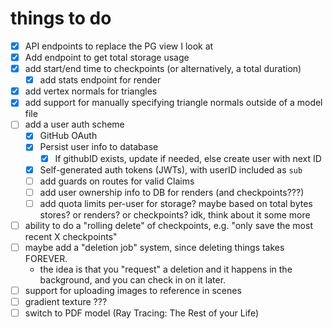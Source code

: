# things to do

- [x] API endpoints to replace the PG view I look at
- [x] Add endpoint to get total storage usage
- [x] add start/end time to checkpoints (or alternatively, a total duration)
  - [x] add stats endpoint for render
- [x] add vertex normals for triangles
- [x] add support for manually specifying triangle normals outside of a model file
- [ ] add a user auth scheme
  - [x] GitHub OAuth
  - [x] Persist user info to database
    - [x] If githubID exists, update if needed, else create user with next ID
  - [x] Self-generated auth tokens (JWTs), with userID included as `sub`
  - [ ] add guards on routes for valid Claims
  - [ ] add user ownership info to DB for renders (and checkpoints???)
  - [ ] add quota limits per-user for storage? maybe based on total bytes stores? or renders? or checkpoints? idk, think about it some more
- [ ] ability to do a "rolling delete" of checkpoints, e.g. "only save the most recent X checkpoints"
- [ ] maybe add a "deletion job" system, since deleting things takes FOREVER.
  - the idea is that you "request" a deletion and it happens in the background, and you can check in on it later.
- [ ] support for uploading images to reference in scenes
- [ ] gradient texture ???
- [ ] switch to PDF model (Ray Tracing: The Rest of your Life)